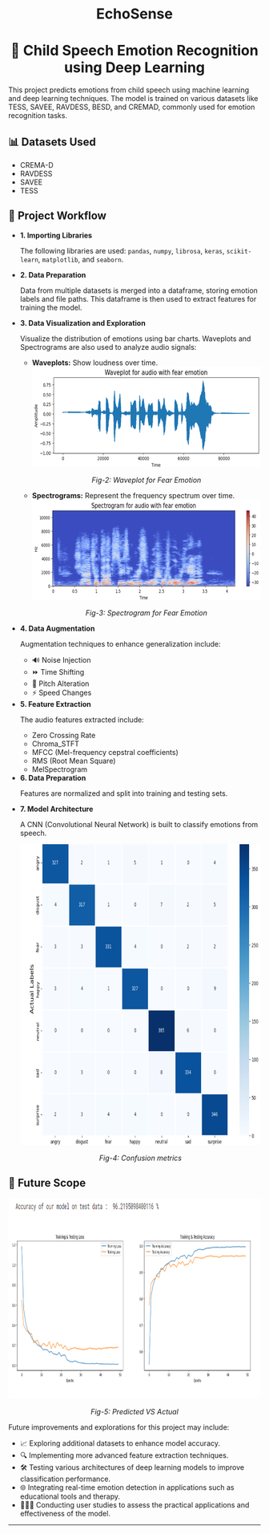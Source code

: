 <h1 align="center">EchoSense</h1>
<h1 style="text-align: center;">🎤 Child Speech Emotion Recognition using Deep Learning</h1>

<p>This project predicts emotions from child speech using machine learning and deep learning techniques. The model is trained on various datasets like TESS, SAVEE, RAVDESS, BESD, and CREMAD, commonly used for emotion recognition tasks.</p>

<h2>📊 Datasets Used</h2>
<ul>
  <li>CREMA-D</li>
  <li>RAVDESS</li>
  <li>SAVEE</li>
  <li>TESS</li>
</ul>

<h2>🔄 Project Workflow</h2>
<ul>
    <li>
        <strong>1. Importing Libraries</strong>
        <p>The following libraries are used: <code>pandas</code>, <code>numpy</code>, <code>librosa</code>, <code>keras</code>, <code>scikit-learn</code>, <code>matplotlib</code>, and <code>seaborn</code>.</p>
    </li>
    <li>
        <strong>2. Data Preparation</strong>
        <p>Data from multiple datasets is merged into a dataframe, storing emotion labels and file paths. This dataframe is then used to extract features for training the model.</p>
    </li>
    <li>
        <strong>3. Data Visualization and Exploration</strong>
        <p>Visualize the distribution of emotions using bar charts. Waveplots and Spectrograms are also used to analyze audio signals:</p>
        <ul>
            <li><strong>Waveplots:</strong> Show loudness over time.</li>
            <div align="center">
                <img src="images/waveplot.png" alt="waveplot" width="700" height="200"/>
            </div>
            <div align="center">
                <p><i>Fig-2: Waveplot for Fear Emotion</i></p>
            </div>
            <li><strong>Spectrograms:</strong> Represent the frequency spectrum over time.</li>
            <div align="center">
                <img src="images/spectrogram.png" alt="Waveplot for Fear Emotion" width="700" height="200"/>
            </div>
            <div align="center">
                <p><i>Fig-3: Spectrogram for Fear Emotion</i></p>
            </div>
        </ul>
    </li>
    <li>
        <strong>4. Data Augmentation</strong>
        <p>Augmentation techniques to enhance generalization include:</p>
        <ul>
            <li>🔊 Noise Injection</li>
            <li>⏩ Time Shifting</li>
            <li>🎵 Pitch Alteration</li>
            <li>⚡ Speed Changes</li>
        </ul>
    </li>
    <li>
        <strong>5. Feature Extraction</strong>
        <p>The audio features extracted include:</p>
        <ul>
            <li>Zero Crossing Rate</li>
            <li>Chroma_STFT</li>
            <li>MFCC (Mel-frequency cepstral coefficients)</li>
            <li>RMS (Root Mean Square)</li>
            <li>MelSpectrogram</li>
        </ul>
    </li>
    <li>
        <strong>6. Data Preparation</strong>
        <p>Features are normalized and split into training and testing sets.</p>
    </li>
    <li>
        <strong>7. Model Architecture</strong>
        <p>A CNN (Convolutional Neural Network) is built to classify emotions from speech.</p>
        <div align="center">
            <img src="images/confusion_metrics_final.png" alt="confusion_metrics" width="600" height="600"/>
        </div>
        <div align="center">
            <p><i>Fig-4: Confusion metrics</i></p>
        </div>
    </li>
</ul>

<div>
    <h2>🔮 Future Scope</h2>
    <div align="center">
        <img src="images/final_vs_actual_final2.png" alt="final_vs_actual" width="800" height="400"/>
    </div>
    <div align="center">
        <p><i>Fig-5: Predicted VS Actual</i></p>
    </div>
    <p>Future improvements and explorations for this project may include:</p>
    <ul>
        <li>📈 Exploring additional datasets to enhance model accuracy.</li>
        <li>🔍 Implementing more advanced feature extraction techniques.</li>
        <li>🛠️ Testing various architectures of deep learning models to improve classification performance.</li>
        <li>🌐 Integrating real-time emotion detection in applications such as educational tools and therapy.</li>
        <li>🧑‍🤝‍🧑 Conducting user studies to assess the practical applications and effectiveness of the model.</li>
    </ul>
</div>
<hr>
